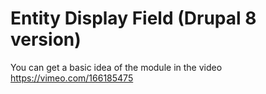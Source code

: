 # Entity Display Field (Drupal 8 version)

You can get a basic idea of the module in the video https://vimeo.com/166185475

